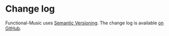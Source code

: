 # Change log

Functional-Music uses [Semantic Versioning][].
The change log is available [on GitHub][].

[semantic versioning]: http://semver.org/spec/v2.0.0.html
[on github]: https://github.com/lokilow/Functional-Music/releases
